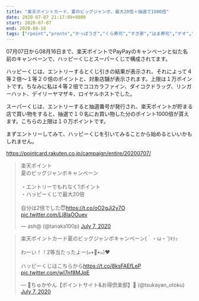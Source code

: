 ```yaml
---
title: "楽天ポイントカード、夏のビッグジャンボ、最大20倍＋抽選で1000倍"
date: 2020-07-07 21:17:09+0900
start: 2020-07-07
end: 2020-08-16
tags: ["rpoint","pronto","かっぽうぎ","くら寿司","すき家","はま寿司","ゲオ","ココカラファイン","ココス","コジマ","サンドラッグ","サンマルクカフェ","ジュンク堂","ソフマップ","ダイコクドラッグ","ツルハ","デイリーヤマザキ","ビックカメラ","ビッグボーイ","ファミリーマート","マクドナルド","ミスタードーナツ","モスバーガー","ライフ","リンガーハット","ロイヤルホスト","ワイン","北海道","吉野家","大戸屋","幸楽苑","松屋","温野菜","福太郎","華屋与兵衛","銀だこ","鎌倉パスタ"]
---
```

07月07日から08月16日まで、楽天ポイントでPayPayのキャンペーンと似た名前のキャンペーンで、ハッピーくじとスーパーくじで構成されてます。

ハッピーくじは、エントリーするとくじ引きの結果が表示され、それによって４等２倍〜１等２０倍のポイントと、対象店舗が表示されます。上限は１万ポイントです。ちなみに私は４等２倍でココカラファイン、ダイコクドラッグ、リンガーハット、デイリーヤマザキ、ロイヤルホストでした。

スーパーくじは、エントリーすると抽選番号が発行され、楽天ポイントが貯まる店で買い物をすると、抽選で１０名にお買い物した分のポイント1000倍が貰えます。こちらの上限は１０万ポイントです。

まずエントリーしてみて、ハッピーくじを引いてみることから始めるといいかもしれません。

https://pointcard.rakuten.co.jp/campaign/entire/20200707/

<blockquote class="twitter-tweet"><p lang="ja" dir="ltr">楽天ポイント<br>夏のビッグジャンボキャンペーン<br><br>・エントリーでもれなく1ポイント<br>・ハッピーくじで最大20倍<br><br>自分は2倍でした😇<a href="https://t.co/oO2gJi2y7O">https://t.co/oO2gJi2y7O</a> <a href="https://t.co/Lj8laOOuev">pic.twitter.com/Lj8laOOuev</a></p>&mdash; ash@ (@tanaka100p) <a href="https://twitter.com/tanaka100p/status/1280364446297149440?ref_src=twsrc%5Etfw">July 7, 2020</a></blockquote> <script async src="https://platform.twitter.com/widgets.js" charset="utf-8"></script>

<blockquote class="twitter-tweet"><p lang="ja" dir="ltr">楽天ポイントカード夏のビッグジャンボキャンペーン(｀・ω・´)ｷﾘｯ<br><br>わーい！！2等当たったよー(๑•🐽•๑)❤<br><br>ハッピーくじはこちらから<a href="https://t.co/8ksFAEfLeP">https://t.co/8ksFAEfLeP</a> <a href="https://t.co/wI7nf8MJpE">pic.twitter.com/wI7nf8MJpE</a></p>&mdash; 🐷ちゅかやん【ポイントサイト&amp;お得倶楽部】👛 (@tsukayan_otoku) <a href="https://twitter.com/tsukayan_otoku/status/1280636530386546690?ref_src=twsrc%5Etfw">July 7, 2020</a></blockquote> <script async src="https://platform.twitter.com/widgets.js" charset="utf-8"></script>
